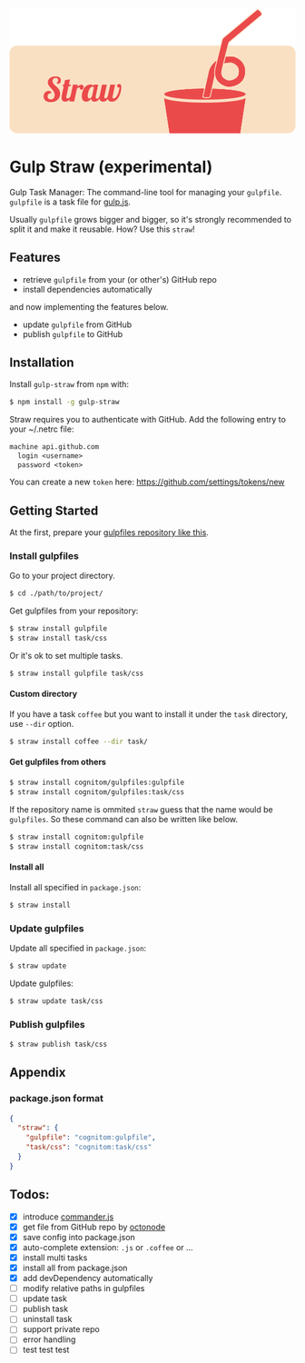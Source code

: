 ![logo](logo.png)

# Gulp Straw (experimental)

Gulp Task Manager: The command-line tool for managing your `gulpfile`. `gulpfile` is a task file for [gulp.js](http://gulpjs.com).

Usually `gulpfile` grows bigger and bigger, so it's strongly recommended to split it and make it reusable. How? Use this `straw`!

## Features

- retrieve `gulpfile` from your (or other's) GitHub repo
- install dependencies automatically

and now implementing the features below.

- update `gulpfile` from GitHub
- publish `gulpfile` to GitHub

## Installation

Install `gulp-straw` from `npm` with:

```bash
$ npm install -g gulp-straw
```

Straw requires you to authenticate with GitHub. Add the following entry to your ~/.netrc file:

```
machine api.github.com
  login <username>
  password <token>
```

You can create a new `token` here: https://github.com/settings/tokens/new

## Getting Started

At the first, prepare your [gulpfiles repository like this](https://github.com/cognitom/gulpfiles).

### Install gulpfiles

Go to your project directory.

```bash
$ cd ./path/to/project/
```

Get gulpfiles from your repository:

```bash
$ straw install gulpfile
$ straw install task/css
```

Or it's ok to set multiple tasks.

```bash
$ straw install gulpfile task/css
```

#### Custom directory

If you have a task `coffee` but you want to install it under the `task` directory, use `--dir` option.

```bash
$ straw install coffee --dir task/
```

#### Get gulpfiles from others

```bash
$ straw install cognitom/gulpfiles:gulpfile
$ straw install cognitom/gulpfiles:task/css
```

If the repository name is ommited `straw` guess that the name would be `gulpfiles`. So these command can also be written like below.

```bash
$ straw install cognitom:gulpfile
$ straw install cognitom:task/css
```

#### Install all

Install all specified in `package.json`:

```bash
$ straw install
```

### Update gulpfiles

Update all specified in `package.json`:

```bash
$ straw update
```

Update gulpfiles:

```bash
$ straw update task/css
```

### Publish gulpfiles

```bash
$ straw publish task/css
```

## Appendix

### package.json format

```json
{
  "straw": {
    "gulpfile": "cognitom:gulpfile",
    "task/css": "cognitom:task/css"
  }
}
```

## Todos:

- [x] introduce [commander.js](http://visionmedia.github.io/commander.js/)
- [x] get file from GitHub repo by [octonode](http://visionmedia.github.io/commander.js/)
- [x] save config into package.json
- [x] auto-complete extension: `.js` or `.coffee` or ...
- [x] install multi tasks
- [x] install all from package.json
- [x] add devDependency automatically
- [ ] modify relative paths in gulpfiles
- [ ] update task
- [ ] publish task
- [ ] uninstall task
- [ ] support private repo
- [ ] error handling
- [ ] test test test
